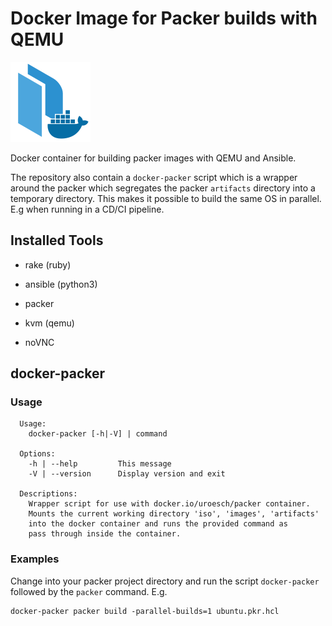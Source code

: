# Docker Image for Packer builds with QEMU

![gitlab avatar](icons/gitlab-avatar.png)

Docker container for building packer images with QEMU and Ansible.

The repository also contain a `docker-packer` script which is a wrapper
around the packer which segregates the packer `artifacts` directory into a
temporary directory. This makes it possible to build the same OS in parallel.
E.g when running in a CD/CI pipeline.

## Installed Tools

  - rake (ruby)

  - ansible (python3)

  - packer

  - kvm (qemu)

  - noVNC

## docker-packer

### Usage

``` console
  Usage:
    docker-packer [-h|-V] | command

  Options:
    -h | --help         This message
    -V | --version      Display version and exit

  Descriptions:
    Wrapper script for use with docker.io/uroesch/packer container.
    Mounts the current working directory 'iso', 'images', 'artifacts'
    into the docker container and runs the provided command as
    pass through inside the container.
```

### Examples

Change into your packer project directory and run the script
`docker-packer` followed by the `packer` command. E.g.

``` console
docker-packer packer build -parallel-builds=1 ubuntu.pkr.hcl
```
